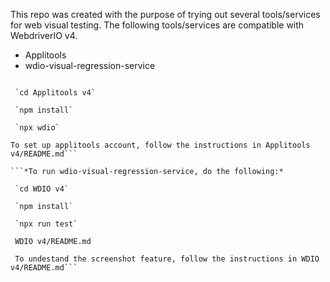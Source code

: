 This repo was created with the purpose of trying out several tools/services for web visual testing. The following tools/services are compatible with WebdriverIO v4.

- Applitools
- wdio-visual-regression-service

```*To run Applitoos, do the following:*

 `cd Applitools v4`

 `npm install`

 `npx wdio`

To set up applitools account, follow the instructions in Applitools v4/README.md```

```*To run wdio-visual-regression-service, do the following:*

 `cd WDIO v4`

 `npm install`

 `npx run test`
 
 WDIO v4/README.md

 To undestand the screenshot feature, follow the instructions in WDIO v4/README.md```
